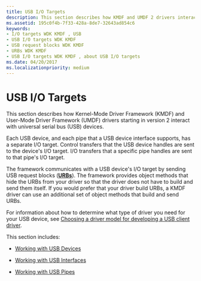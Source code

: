 ```yaml
---
title: USB I/O Targets
description: This section describes how KMDF and UMDF 2 drivers interact with universal serial bus (USB) devices.
ms.assetid: 195c0f4b-7f33-428a-8de7-32643ad854c6
keywords:
- I/O targets WDK KMDF , USB
- USB I/O targets WDK KMDF
- USB request blocks WDK KMDF
- URBs WDK KMDF
- USB I/O targets WDK KMDF , about USB I/O targets
ms.date: 04/20/2017
ms.localizationpriority: medium
---
```


# USB I/O Targets


This section describes how Kernel-Mode Driver Framework (KMDF) and User-Mode Driver Framework (UMDF) drivers starting in version 2 interact with universal serial bus (USB) devices.




Each USB device, and each pipe that a USB device interface supports, has a separate I/O target. Control transfers that the USB device handles are sent to the device's I/O target. I/O transfers that a specific pipe handles are sent to that pipe's I/O target.

The framework communicates with a USB device's I/O target by sending USB request blocks ([**URBs**](https://docs.microsoft.com/windows-hardware/drivers/ddi/content/usb/ns-usb-_urb)). The framework provides object methods that hide the URBs from your driver so that the driver does not have to build and send them itself. If you would prefer that your driver build URBs, a KMDF driver can use an additional set of object methods that build and send URBs.

For information about how to determine what type of driver you need for your USB device, see [Choosing a driver model for developing a USB client driver](https://docs.microsoft.com/windows-hardware/drivers/ddi/content/index).

This section includes:

-   [Working with USB Devices](working-with-usb-devices.md)

-   [Working with USB Interfaces](working-with-usb-interfaces.md)

-   [Working with USB Pipes](working-with-usb-pipes.md)

 

 





